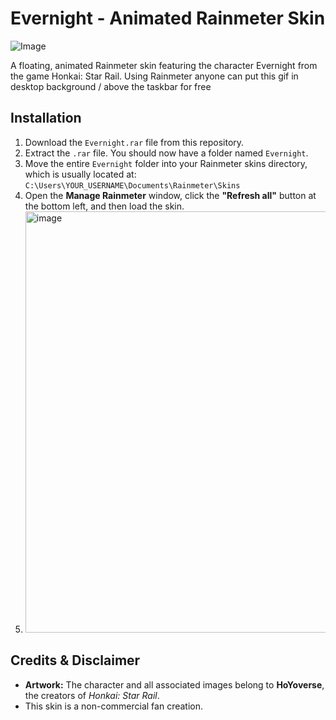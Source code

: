 # Evernight - Animated Rainmeter Skin

![Image](https://github.com/user-attachments/assets/8df0c43a-d988-43c8-aa37-ac0994347892)

A floating, animated Rainmeter skin featuring the character Evernight from the game Honkai: Star Rail.
Using Rainmeter anyone can put this gif in desktop background / above the taskbar for free

## Installation

1.  Download the `Evernight.rar` file from this repository.
2.  Extract the `.rar` file. You should now have a folder named `Evernight`.
3.  Move the entire `Evernight` folder into your Rainmeter skins directory, which is usually located at:
    `C:\Users\YOUR_USERNAME\Documents\Rainmeter\Skins`
4.  Open the **Manage Rainmeter** window, click the **"Refresh all"** button at the bottom left, and then load the skin.
5.  <img width="943" height="674" alt="image" src="https://github.com/user-attachments/assets/ded5bcef-f92b-4cd1-be04-1df548345ca3" />


## Credits & Disclaimer

* **Artwork:** The character and all associated images belong to **HoYoverse**, the creators of *Honkai: Star Rail*.
* This skin is a non-commercial fan creation.
